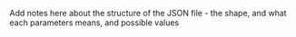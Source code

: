 Add notes here about the structure of the JSON file - the shape, and what each parameters means, and possible values
